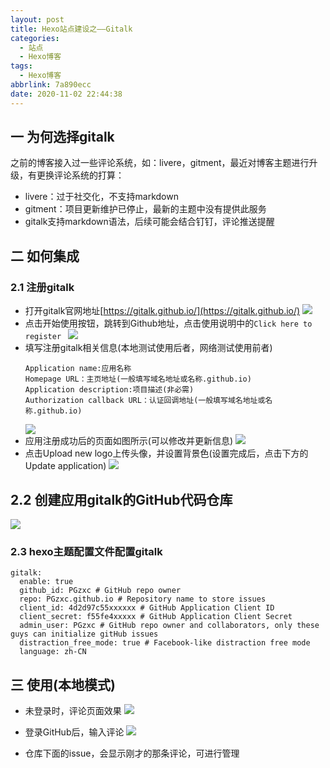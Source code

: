 ```yaml
---
layout: post
title: Hexo站点建设之——Gitalk
categories:
  - 站点
  - Hexo博客
tags:
  - Hexo博客
abbrlink: 7a890ecc
date: 2020-11-02 22:44:38
---
```

## 一 为何选择gitalk

之前的博客接入过一些评论系统，如：livere，gitment，最近对博客主题进行升级，有更换评论系统的打算：

* livere：过于社交化，不支持markdown
* gitment：项目更新维护已停止，最新的主题中没有提供此服务
* gitalk支持markdown语法，后续可能会结合钉钉，评论推送提醒

<!--more-->

## 二 如何集成

### 2.1 注册gitalk

* 打开gitalk官网地址[https://gitalk.github.io/](https://gitalk.github.io/)
  ![][1]
* 点击开始使用按钮，跳转到Github地址，点击使用说明中的`Click here to register `
  ![][2]
* 填写注册gitalk相关信息(本地测试使用后者，网络测试使用前者)
  ```
  Application name:应用名称
  Homepage URL：主页地址(一般填写域名地址或名称.github.io)
  Application description:项目描述(非必需)
  Authorization callback URL：认证回调地址(一般填写域名地址或名称.github.io)
  
  ```
  ![][3]
* 应用注册成功后的页面如图所示(可以修改并更新信息)
  ![][4]
* 点击Upload new logo上传头像，并设置背景色(设置完成后，点击下方的Update application)
  ![][5]
## 2.2 创建应用gitalk的GitHub代码仓库
![][6]
### 2.3  hexo主题配置文件配置gitalk

```
gitalk:
  enable: true
  github_id: PGzxc # GitHub repo owner
  repo: PGzxc.github.io # Repository name to store issues
  client_id: 4d2d97c55xxxxxx # GitHub Application Client ID
  client_secret: f55fe4xxxxx # GitHub Application Client Secret
  admin_user: PGzxc # GitHub repo owner and collaborators, only these guys can initialize gitHub issues
  distraction_free_mode: true # Facebook-like distraction free mode
  language: zh-CN
```

## 三 使用(本地模式)

* 未登录时，评论页面效果
  ![][7]
  
* 登录GitHub后，输入评论
  ![][8]
* 仓库下面的issue，会显示刚才的那条评论，可进行管理


[1]:https://cdn.staticaly.com/gh/PGzxc/CDN/master/blog-hexo/hexo-gitalk-websit.png
[2]:https://cdn.staticaly.com/gh/PGzxc/CDN/master/blog-hexo/hexo-gitalk-github-register.png
[3]:https://cdn.staticaly.com/gh/PGzxc/CDN/master/blog-hexo/hexo-gitalk-register-oauth-info.png
[4]:https://cdn.staticaly.com/gh/PGzxc/CDN/master/blog-hexo/hexo-gitalk-register-success.png
[5]:https://cdn.staticaly.com/gh/PGzxc/CDN/master/blog-hexo/hexo-gitalk-upload-logo.png
[6]:https://cdn.staticaly.com/gh/PGzxc/CDN/master/blog-hexo/hexo-gitalk-github-project.png
[7]:https://cdn.staticaly.com/gh/PGzxc/CDN/master/blog-hexo/hexo-gitalk-not-login-comment.png
[8]:https://cdn.staticaly.com/gh/PGzxc/CDN/master/blog-hexo/hexo-gitalk-login-comment.png

[11]:https://gitalk.github.io/